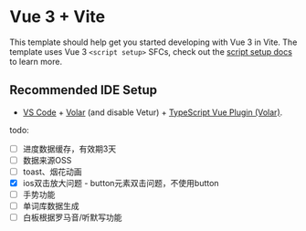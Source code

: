 # Vue 3 + Vite

This template should help get you started developing with Vue 3 in Vite. The template uses Vue 3 `<script setup>` SFCs, check out the [script setup docs](https://v3.vuejs.org/api/sfc-script-setup.html#sfc-script-setup) to learn more.

## Recommended IDE Setup

- [VS Code](https://code.visualstudio.com/) + [Volar](https://marketplace.visualstudio.com/items?itemName=Vue.volar) (and disable Vetur) + [TypeScript Vue Plugin (Volar)](https://marketplace.visualstudio.com/items?itemName=Vue.vscode-typescript-vue-plugin).

todo:

- [ ] 进度数据缓存，有效期3天
- [ ] 数据来源OSS
- [ ] toast、烟花动画
- [x] ios双击放大问题 - button元素双击问题，不使用button
- [ ] 手势功能
- [ ] 单词库数据生成
- [ ] 白板根据罗马音/听默写功能
